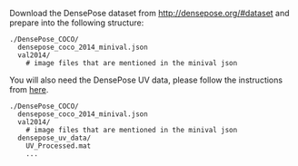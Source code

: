 Download the DensePose dataset from http://densepose.org/#dataset and prepare into the following structure:
```
./DensePose_COCO/
  densepose_coco_2014_minival.json
  val2014/
    # image files that are mentioned in the minival json
```

You will also need the DensePose UV data, please follow the instructions from [here](https://github.com/facebookresearch/DensePose/blob/main/INSTALL.md#fetch-densepose-data).

```
./DensePose_COCO/
  densepose_coco_2014_minival.json
  val2014/
    # image files that are mentioned in the minival json
  densepose_uv_data/
    UV_Processed.mat
    ...
```